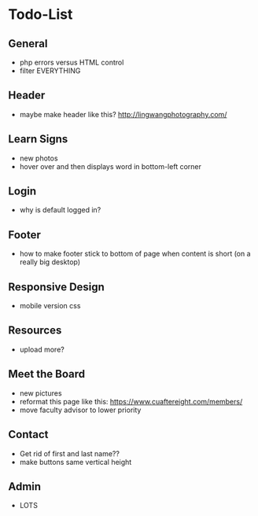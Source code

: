 # Todo-List

## General
* php errors versus HTML control
* filter EVERYTHING

## Header
* maybe make header like this? http://lingwangphotography.com/

## Learn Signs
* new photos
* hover over and then displays word in bottom-left corner

## Login
* why is default logged in?

## Footer
* how to make footer stick to bottom of page when content is short (on a really big desktop)

## Responsive Design
* mobile version css

## Resources
* upload more?

## Meet the Board
* new pictures
* reformat this page like this: https://www.cuaftereight.com/members/
* move faculty advisor to lower priority

## Contact
* Get rid of first and last name??
* make buttons same vertical height

## Admin
* LOTS
